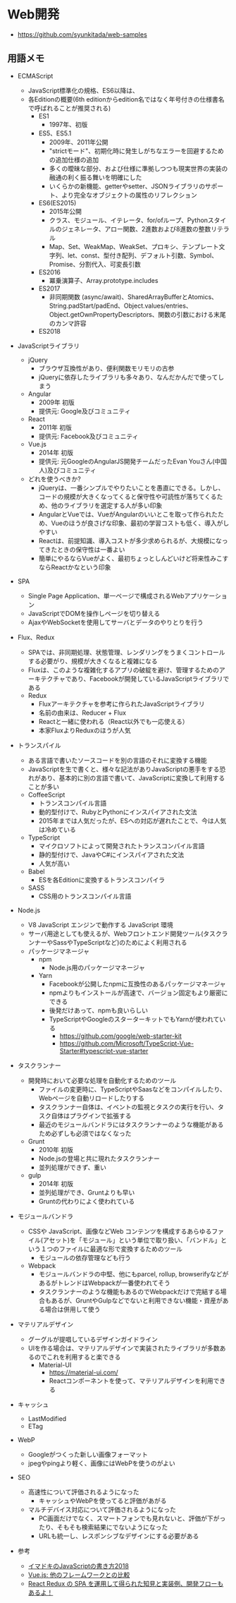 # Web開発
* https://github.com/syunkitada/web-samples


## 用語メモ
* ECMAScript
    * JavaScript標準化の規格、ES6以降は、
    * 各Editionの概要(6th editionからedition名ではなく年号付きの仕様書名で呼ばれることが推奨される)
        * ES1
            * 1997年、初版
        * ES5、ES5.1
            * 2009年、2011年公開
            * "strictモード"、初期化時に発生しがちなエラーを回避するための追加仕様の追加
            * 多くの曖昧な部分、および仕様に準拠しつつも現実世界の実装の融通の利く振る舞いを明確にした
            * いくらかの新機能、getterやsetter、JSONライブラリのサポート、より完全なオブジェクトの属性のリフレクション
        * ES6(ES2015)
            * 2015年公開
            * クラス、モジュール、イテレータ、for/ofループ、Pythonスタイルのジェネレータ、アロー関数、2進数および8進数の整数リテラル
            * Map、Set、WeakMap、WeakSet、プロキシ、テンプレート文字列、let、const、型付き配列、デフォルト引数、Symbol、Promise、分割代入、可変長引数
        * ES2016
            * 冪乗演算子、Array.prototype.includes
        * ES2017
            * 非同期関数 (async/await)、SharedArrayBufferとAtomics、String.padStart/padEnd、Object.values/entries、Object.getOwnPropertyDescriptors、関数の引数における末尾のカンマ許容
        * ES2018
* JavaScriptライブラリ
    * jQuery
        * ブラウザ互換性があり、便利関数モリモリの古参
        * jQueryに依存したライブラリも多々あり、なんだかんだで使ってしまう
    * Angular
        * 2009年 初版
        * 提供元: Google及びコミュニティ
    * React
        * 2011年 初版
        * 提供元: Facebook及びコミュニティ
    * Vue.js
        * 2014年 初版
        * 提供元: 元GoogleのAngularJS開発チームだったEvan Youさん(中国人)及びコミュニティ
    * どれを使うべきか?
        * jQueryは、一番シンプルでやりたいことを愚直にできる。しかし、コードの規模が大きくなってくると保守性や可読性が落ちてくるため、他のライブラリを選定する人が多い印象
        * AngularとVueでは、VueがAngularのいいとこを取って作られたため、Vueのほうが良さげな印象、最初の学習コストも低く、導入がしやすい
        * Reactは、前提知識、導入コストが多少求められるが、大規模になってきたときの保守性は一番よい
        * 簡単にやるならVueがよく、最初ちょっとしんどいけど将来性みこすならReactかなという印象
* SPA
    * Single Page Application、単一ページで構成されるWebアプリケーション
    * JavaScriptでDOMを操作しページを切り替える
    * AjaxやWebSocketを使用してサーバとデータのやりとりを行う
* Flux、Redux
    * SPAでは、非同期処理、状態管理、レンダリングをうまくコントロールする必要がり、規模が大きくなると複雑になる
    * Fluxは、このような複雑化するアプリの破綻を避け、管理するためのアーキテクチャであり、Facebookが開発しているJavaScriptライブラリである
    * Redux
        * Fluxアーキテクチャを参考に作られたJavaScriptライブラリ
        * 名前の由来は、Reducer + Flux
        * Reactと一緒に使われる（React以外でも一応使える）
        * 本家FluxよりReduxのほうが人気
* トランスパイル
    * ある言語で書いたソースコードを別の言語のそれに変換する機能
    * JavaScriptを生で書くと、様々な記法がありJavaScriptの悪手をする恐れがあり、基本的に別の言語で書いて、JavaScriptに変換して利用することが多い
    * CoffeeScript
        * トランスコンパイル言語
        * 動的型付けで、RubyとPythonにインスパイアされた文法
        * 2015年までは人気だったが、ESへの対応が遅れたことで、今は人気は冷めている
    * TypeScript
        * マイクロソフトによって開発されたトランスコンパイル言語
        * 静的型付けで、JavaやC#にインスパイアされた文法
        * 人気が高い
    * Babel
        * ESを各Editionに変換するトランスコンパイラ
    * SASS
        * CSS用のトランスコンパイル言語
* Node.js
    * V8 JavaScript エンジンで動作する JavaScript 環境
    * サーバ用途としても使えるが、Webフロントエンド開発ツール(タスクランナーやSassやTypeScriptなど)のためによく利用される
    * パッケージマネージャ
        * npm
            * Node.js用のパッケージマネージャ
        * Yarn
            * Facebookが公開したnpmに互換性のあるパッケージマネージャ
            * npmよりもインストールが高速で、バージョン固定もより厳密にできる
            * 後発だけあって、npmも良いらしい
            * TypeScriptやGoogleのスターターキットでもYarnが使われている
                * https://github.com/google/web-starter-kit
                * https://github.com/Microsoft/TypeScript-Vue-Starter#typescript-vue-starter
* タスクランナー
    * 開発時において必要な処理を自動化するためのツール
        * ファイルの変更時に、TypeScriptやSaasなどをコンパイルしたり、Webページを自動リロードしたりする
        * タスクランナー自体は、イベントの監視とタスクの実行を行い、タスク自体はプラグインで拡張する
        * 最近のモジュールバンドラにはタスクランナーのような機能があるため必ずしも必須ではなくなった
    * Grunt
        * 2010年 初版
        * Node.jsの登場と共に現れたタスクランナー
        * 並列処理ができず、重い
    * gulp
        * 2014年 初版
        * 並列処理ができ、Gruntよりも早い
        * Gruntの代わりによく使われている
* モジュールバンドラ
    * CSSや JavaScript、画像などWeb コンテンツを構成するあらゆるファイル(アセット)を「モジュール」という単位で取り扱い、「バンドル」という１つのファイルに最適な形で変換するためのツール
        * モジュールの依存管理なども行う
    * Webpack
        * モジュールバンドラの中堅、他にもparcel, rollup, browserifyなどがあるがトレンドはWebpackが一番使われてそう
        * タスクランナーのような機能もあるのでWebpackだけで完結する場合もあるが、GruntやGulpなどでないと利用できない機能・資産がある場合は併用して使う
* マテリアルデザイン
    * グーグルが提唱しているデザインガイドライン
    * UIを作る場合は、マテリアルデザインで実装されたライブラリが多数あるのでこれを利用すると楽できる
        * Material-UI
            * https://material-ui.com/
            * Reactコンポーネントを使って、マテリアルデザインを利用できる
* キャッシュ
    * LastModified
    * ETag
* WebP
    * Googleがつくった新しい画像フォーマット
    * jpegやpingより軽く、画像にはWebPを使うのがよい
* SEO
    * 高速性について評価されるようになった
        * キャッシュやWebPを使ってると評価があがる
    * マルチデバイス対応について評価されるようになった
        * PC画面だけでなく、スマートフォンでも見れないと、評価が下がったり、そもそも検索結果にでないようになった
        * URLも統一し、レスポンシブなデザインにする必要がある


* 参考
    * [イマドキのJavaScriptの書き方2018](https://qiita.com/shibukawa/items/19ab5c381bbb2e09d0d9)
    * [Vue.js: 他のフレームワークとの比較](https://jp.vuejs.org/v2/guide/comparison.html)
    * [React Redux の SPA を運用して得られた知見と実装例、開発フローもあるよ！](https://qiita.com/numanomanu/items/af97312f34cf1388cee6)
